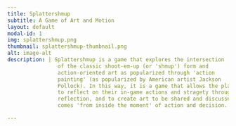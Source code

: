```yaml
---
title: Splattershmup
subtitle: A Game of Art and Motion
layout: default
modal-id: 1
img: splattershmup.png
thumbnail: splattershmup-thumbnail.png
alt: image-alt
description: | Splattershmup is a game that explores the intersection
                of the classic shoot-em-up (or 'shmup') form and
                action-oriented art as popularized through 'action
                painting' (as popularized by American artist Jackson
                Pollock). In this way, it is a game that allows the player
                to reflect on their in-game actions and stragety through visual
                reflection, and to create art to be shared and discussed that
                comes 'from inside the moment' of action and decision.

---
```

